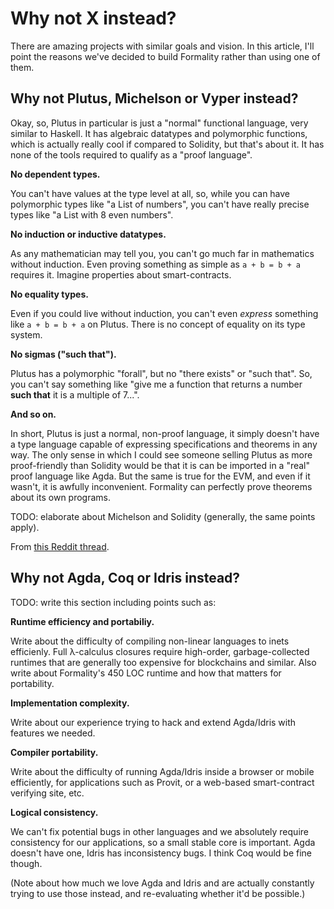 # Why not X instead?

There are amazing projects with similar goals and vision. In this article, I'll point the reasons we've decided to build Formality rather than using one of them. 

## Why not Plutus, Michelson or Vyper instead?

Okay, so, Plutus in particular is just a "normal" functional language, very similar to Haskell. It has algebraic datatypes and polymorphic functions, which is actually really cool if compared to Solidity, but that's about it. It has none of the tools required to qualify as a "proof language".

**No dependent types.**

You can't have values at the type level at all, so, while you can have polymorphic types like "a List of numbers", you can't have really precise types like "a List with 8 even numbers".

**No induction or inductive datatypes.**

As any mathematician may tell you, you can't go much far in mathematics without induction. Even proving something as simple as `a + b = b + a` requires it. Imagine properties about smart-contracts.

**No equality types.**

Even if you could live without induction, you can't even *express* something like `a + b = b + a` on Plutus. There is no concept of equality on its type system.

**No sigmas ("such that").**

Plutus has a polymorphic "forall", but no "there exists" or "such that". So, you can't say something like "give me a function that returns a number **such that** it is a multiple of 7...". 

**And so on.**

In short, Plutus is just a normal, non-proof language, it simply doesn't have a type language capable of expressing specifications and theorems in any way. The only sense in which I could see someone selling Plutus as more proof-friendly than Solidity would be that it is can be imported in a "real" proof language like Agda. But the same is true for the EVM, and even if it wasn't, it is awfully inconvenient. Formality can perfectly prove theorems about its own programs.

TODO: elaborate about Michelson and Solidity (generally, the same points apply).

From [this Reddit thread](https://www.reddit.com/r/ethereum/comments/d45vpq/im_hyper_bullish_on_ethereum/f09cj2f/?context=2).

## Why not Agda, Coq or Idris instead?

TODO: write this section including points such as:

**Runtime efficiency and portabiliy.**

Write about the difficulty of compiling non-linear languages to inets efficienly. Full λ-calculus closures require high-order, garbage-collected runtimes that are generally too expensive for blockchains and similar. Also write about Formality's 450 LOC runtime and how that matters for portability.

**Implementation complexity.**

Write about our experience trying to hack and extend Agda/Idris with features we needed. 

**Compiler portability.**

Write about the difficulty of running Agda/Idris inside a browser or mobile efficiently, for applications such as Provit, or a web-based smart-contract verifying site, etc.

**Logical consistency.**

We can't fix potential bugs in other languages and we absolutely require consistency for our applications, so a small stable core is important. Agda doesn't have one, Idris has inconsistency bugs. I think Coq would be fine though.

(Note about how much we love Agda and Idris and are actually constantly trying to use those instead, and re-evaluating whether it'd be possible.)
